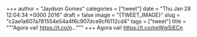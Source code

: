 
+++
author = "Jaydson Gomes"
categories = ["tweet"]
date = "Thu Jan 28 12:04:34 +0000 2016"
draft = false
image = "{TWEET_IMAGE}"
slug = "c2ae1a607a781554e54a4f6c907dce9cf6112cd4"
tags = ["tweet"]
title = """Agora vai! https://t.co/n..."""
+++
Agora vai! https://t.co/nxWieSjECn
